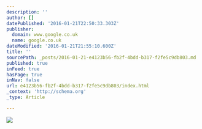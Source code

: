 ```yaml
---
description: ''
author: []
datePublished: '2016-01-21T22:50:33.303Z'
publisher:
  domain: www.google.co.uk
  name: google.co.uk
dateModified: '2016-01-21T21:55:10.600Z'
title: ''
sourcePath: _posts/2016-01-21-e4123b56-fb2f-4bdd-b317-f2fe5c9db803.md
published: true
inFeed: true
hasPage: true
inNav: false
url: e4123b56-fb2f-4bdd-b317-f2fe5c9db803/index.html
_context: 'http://schema.org'
_type: Article

---
```

![](https://encrypted-tbn1.gstatic.com/images?q=tbn:ANd9GcTT2dxXk5PysibdpbpBoW_vXwgSNkrHpxuQ1q9K_4AmzRaacY3i)